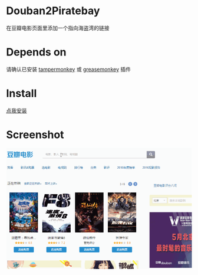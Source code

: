 # Douban2Piratebay
在豆瓣电影页面里添加一个指向海盗湾的链接 
# Depends on
请确认已安装 [tampermonkey](http://tampermonkey.net/) 或 [greasemonkey](http://www.greasespot.net/) 插件 
# Install
[点我安装](https://github.com/bitdust/Douban2Piratebay/raw/master/Douban2Piratebay.user.js) 
# Screenshot
![Screenshot](./screenshot.gif)
